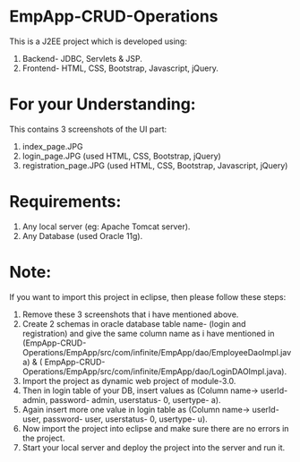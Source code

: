 # EmpApp-CRUD-Operations
This is a J2EE project which is developed using:
1. Backend- JDBC, Servlets & JSP.
2. Frontend- HTML, CSS, Bootstrap, Javascript, jQuery.

# For your Understanding:
This contains 3 screenshots of the UI part:
1. index_page.JPG
2. login_page.JPG (used HTML, CSS, Bootstrap, jQuery)
3. registration_page.JPG (used HTML, CSS, Bootstrap, Javascript, jQuery)

# Requirements:
1. Any local server (eg: Apache Tomcat server).
2. Any Database (used Oracle 11g).

# Note:
If you want to import this project in eclipse, then please follow these steps:
1. Remove these 3 screenshots that i have mentioned above.
2. Create 2 schemas in oracle database table name- (login and registration) and give the same column name as i have mentioned in (EmpApp-CRUD-Operations/EmpApp/src/com/infinite/EmpApp/dao/EmployeeDaoImpl.java) & ( EmpApp-CRUD-Operations/EmpApp/src/com/infinite/EmpApp/dao/LoginDAOImpl.java).
3. Import the project as dynamic web project of module-3.0.
4. Then in login table of your DB, insert values as (Column name-> userId- admin, password- admin, userstatus- 0, usertype- a).
5. Again insert more one value in login table as (Column name-> userId- user, password- user, userstatus- 0, usertype- u).
6. Now import the project into eclipse and make sure there are no errors in the project.
7. Start your local server and deploy the project into the server and run it.
